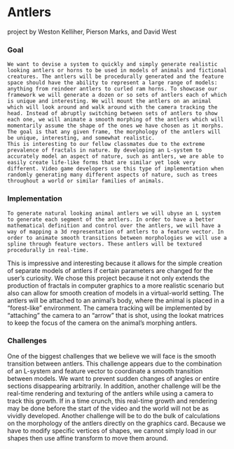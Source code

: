 # Antlers
project by Weston Kelliher, Pierson Marks, and David West

### Goal
	We want to devise a system to quickly and simply generate realistic looking antlers or horns to be used in models of animals and fictional creatures. The antlers will be procedurally generated and the feature space should have the ability to represent a large range of models: anything from reindeer antlers to curled ram horns. To showcase our framework we will generate a dozen or so sets of antlers each of which is unique and interesting. We will mount the antlers on an animal which will look around and walk around with the camera tracking the head. Instead of abruptly switching between sets of antlers to show each one, we will animate a smooth morphing of the antlers which will momentarily assume the shape of the ones we have chosen as it morphs. The goal is that any given frame, the morphology of the antlers will be unique, interesting, and somewhat realistic. 
	This is interesting to our fellow classmates due to the extreme prevalence of fractals in nature. By developing an L-system to accurately model an aspect of nature, such as antlers, we are able to easily create life-like forms that are similar yet look very different. Video game developers use this type of implementation when randomly generating many different aspects of nature, such as trees throughout a world or similar families of animals. 

### Implementation
	To generate natural looking animal antlers we will ubyse an L system to generate each segment of the antlers. In order to have a better mathematical definition and control over the antlers, we will have a way of mapping a 3d representation of antlers to a feature vector. In order to animate smooth transitions between morphologies we will use a spline through feature vectors. These antlers will be textured procedurally in real-time.
This is impressive and interesting because it allows for the simple creation of separate models of antlers if certain parameters are changed for the user’s curiosity. We chose this project because it not only extends the production of fractals in computer graphics to a more realistic scenario but also can allow for smooth creation of models in a virtual-world setting.
The antlers will be attached to an animal’s body, where the animal is placed in a “forest-like” environment. The camera tracking will be implemented by “attaching” the camera to an “arrow” that is shot, using the lookat matrices to keep the focus of the camera on the animal’s morphing antlers. 

### Challenges
One of the biggest challenges that we believe we will face is the smooth transition between antlers. This challenge appears due to the combination of an L-system and feature vector to coordinate a smooth transition between models. We want to prevent sudden changes of angles or entire sections disappearing arbitrarily. In addition, another challenge will be the real-time rendering and texturing of the antlers while using a camera to track this growth. If in a time crunch, this real-time growth and rendering may be done before the start of the video and the world will not be as vividly developed. Another challenge will be to do the bulk of calculations on the morphology of the antlers directly on the graphics card. Because we have to modify specific vertices of shapes, we cannot simply load in our shapes then use affine transform to move them around.

